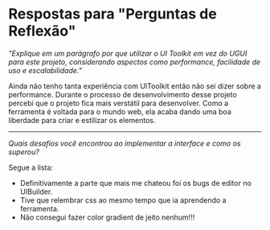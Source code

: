 # Respostas para **"Perguntas de Reflexão"**
*"Explique em um parágrafo por que utilizar o UI Toolkit em vez do UGUI para este projeto, considerando aspectos como performance, facilidade de uso e escalabilidade."*

Ainda não tenho tanta experiência com UIToolkit então não sei dizer sobre a performance. Durante o processo de desenvolvimento desse projeto percebi que o projeto fica mais verstátil para desenvolver. Como a ferramenta é voltada para o mundo web, ela acaba dando uma boa liberdade para criar e estilizar os elementos.

---

*Quais desafios você encontrou ao implementar a interface e como os superou?*

Segue a lista:

- Definitivamente a parte que mais me chateou foi os bugs de editor no UIBuilder. 
- Tive que relembrar css ao mesmo tempo que ia aprendendo a ferramenta.
- Não consegui fazer color gradient de jeito nenhum!!!